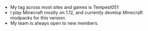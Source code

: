- My tag across most sites and games is Tempest051
- I play Minecraft mostly on 1.12, and currently develop Minecraft modpacks for this version.
- My team is always open to new members. 

<!---
NoMoreUsernames999/NoMoreUsernames999 is a ✨ special ✨ repository because its `README.md` (this file) appears on your GitHub profile.
You can click the Preview link to take a look at your changes.
--->
